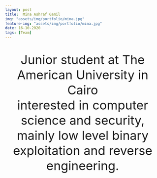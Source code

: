 ```yaml
---
layout: post
title:  Mina Ashraf Gamil
img: "assets/img/portfolio/mina.jpg"
feature-img: "assets/img/portfolio/mina.jpg"
date: 16-10-2020
tags: [Team]
---
```

<p  style="text-align: center; font-size: 40;">
    Junior student at The American University in Cairo <br>
    interested in computer science and security, mainly low level binary exploitation and reverse engineering.
</p>
